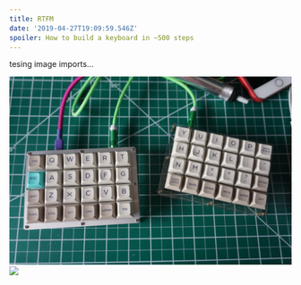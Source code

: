 ```yaml
---
title: RTFM
date: '2019-04-27T19:09:59.546Z'
spoiler: How to build a keyboard in ~500 steps
---
```


tesing image imports...

![](./LRG_DSC02769.JPG)
![](./IMG_3191.HEIC)
